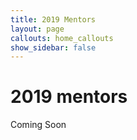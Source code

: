 ```yaml
---
title: 2019 Mentors
layout: page
callouts: home_callouts
show_sidebar: false
---
```


# 2019 mentors

Coming Soon
